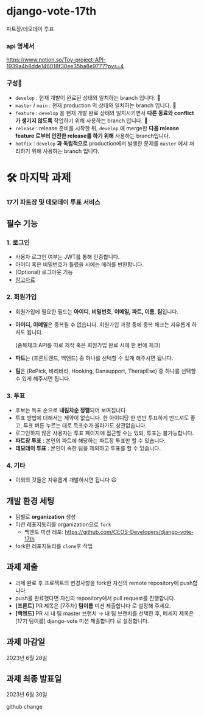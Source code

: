 # django-vote-17th
파트장/데모데이 투표

### api 명세서
https://www.notion.so/Toy-project-API-1939a4b8dde146018f30ee35ba8e9777?pvs=4

### 구성🍒

- `develop` : 현재 개발이 완료된 상태와 일치하는 branch 입니다. 🍒
- `master` / `main` : 현재 production 의 상태와 일치하는 branch 입니다. 🍒
- `feature` : `develop` 을 현재 개발 완료 상태와 일치시키면서 **다른 동료와 conflict가 생기지 않도록** 작업하기 위해 사용하는 branch 입니다. 🍒
- `release` : release 준비를 시작한 뒤, `develop` 에 merge한 **다음 release feature 로부터 안전한 release를 하기 위해** 사용하는 branch입니다.
- `hotfix` : `develop` **과 독립적으로** production에서 발생한 문제를 `master` 에서 처리하기 위해 사용하는 branch 입니다.


# 🛠️ **마지막 과제**

### **17기 파트장 및 데모데이 투표 서비스**

## 필수 기능

### 1. 로그인

- 사용자 로그인 여부는 JWT를 통해 인증합니다.
- 아이디 혹은 비밀번호가 틀렸을 시에는 에러를 반환합니다.
- (Optional) 로그아웃 기능
- [참고자료](https://django-rest-framework-simplejwt.readthedocs.io/en/latest/getting_started.html)

### 2. 회원가입

- 회원가입에 필요한 필드는 **아이디**, **비밀번호**, **이메일, 파트, 이름, 팀**입니다.
- **아이디, 이메일**은 중복될 수 없습니다. 
회원가입 과정 중에 중복 체크는 자유롭게 하셔도 됩니다.
    
    (중복체크 API를 따로 제작 혹은 회원가입 완료 시에 한 번에 체크)
    
- **파트**는 (프론트엔드, 백엔드) 중 하나를 선택할 수 있게 해주시면 됩니다.
- **팀**은 (RePick, 바리바리, Hooking, Dansupport, TherapEse) 중 하나를 선택할 수 있게 해주시면 됩니다.

### 3. 투표

- 후보는 득표 순으로 **내림차순 정렬**되어 보여집니다
- 투표 방법에 대해서는 제약이 없습니다. 한 아이디당 한 번만 투표하게 만드셔도 좋고, 투표 버튼 누르는 대로 득표수가 올라가도 상관없습니다.
- 로그인하지 않은 사용자는 투표 페이지에 접근할 수는 있되, 투표는 불가능합니다.
- **파트장 투표** : 본인의 파트에 해당하는 파트장 투표만 할 수 있습니다.
- **데모데이 투표** : 본인이 속한 팀을 제외하고 투표를 할 수 있습니다.

### 4. 기타

- 이외의 것들은 자유롭게 개발하시면 됩니다 😃

## 개발 환경 세팅

- 팀별로 **organization** 생성
- 미션 레포지토리를 organization으로 `fork`
    - 백엔드 미션 레포: https://github.com/CEOS-Developers/django-vote-17th
- fork한 레포지토리를 `clone`후 작업

## 과제 제출

- 과제 완료 후 프로젝트의 변경사항을 fork한 자신의 remote repository에 push합니다.
- push를 완료했다면 자신의 repository에서 pull request를 진행합니다.
- **[프론트]** PR 제목은 [7주차] **팀이름** 미션 제출합니다 로 설정해 주세요.
- **[백엔드]** PR 시 내 팀 master 브랜치 → 내 팀 브랜치를 선택한 후, 메세지 제목은 [17기 팀이름] django-vote 미션 제출합니다 로 설정합니다.

## 과제 마감일

2023년 6월 28일

## 과제 최종 발표일

2023년 6월 30일

github change
